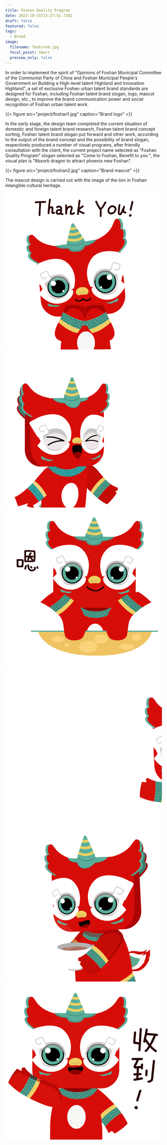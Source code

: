 ```yaml
---
title: Foshan Quality Program
date: 2023-10-15T15:27:52.738Z
draft: false
featured: false
tags:
  - Brand
image:
  filename: featured.jpg
  focal_point: Smart
  preview_only: false
---
```

<!DOCTYPE html>

<html>
<head>
<style>
  body {
    margin: 20px;
  }

  .gif-container {
    display: flex;
    flex-wrap: wrap;
    justify-content: center;
    margin-top: 20px; / *Adjust margin as needed* /
  }

  .gif-item {
    width: 10%;
    max-width: 200px; / *Adjust max-width to limit item width* /
    height: auto;
    margin: 10px;
  }

  .gif-item img {
    width: 10%;
    height: 10%;
    object-fit: cover; / *Maintain aspect ratio and cover the container* /
  }
</style>

</head>
<body>

<p>In order to implement the spirit of "Opinions of Foshan Municipal Committee of the Communist Party of China and Foshan Municipal People's Government on Building a High-level talent Highland and Innovation Highland", a set of exclusive Foshan urban talent brand standards are designed for Foshan, including Foshan talent brand slogan, logo, mascot design, etc., to improve the brand communication power and social recognition of Foshan urban talent work.</p>

{{< figure src="project/foshan1.jpg" caption="Brand logo" >}}

<p>In the early stage, the design team completed the current situation of domestic and foreign talent brand research, Foshan talent brand concept sorting, Foshan talent brand slogan put forward and other work, according to the output of the brand concept and the possibility of brand slogan, respectively produced a number of visual programs, after friendly consultation with the client, the current project name selected as "Foshan Quality Program" slogan selected as "Come to Foshan, Benefit to you ", the visual plan is "Absorb dragon to attract phoenix new Foshan".</p>

{{< figure src="project/foshan2.jpg" caption="Brand mascot" >}}

<p>The mascot design is carried out with the image of the lion in Foshan intangible cultural heritage.</p>

<div class="gif-container">
  <div class="gif-item">
    <img src="https://github.com/chuckchang6/starter-hugo-portfolio-theme/raw/main/assets/media/project/thankyou.gif" alt="GIF 1">
  </div>
  <div class="gif-item">
    <img src="https://github.com/chuckchang6/starter-hugo-portfolio-theme/raw/main/assets/media/project/welcome.gif" alt="GIF 2">
  </div>
  <div class="gif-item">
    <img src="https://github.com/chuckchang6/starter-hugo-portfolio-theme/raw/main/assets/media/project/en.gif" alt="GIF 3">
  </div>
  <div class="gif-item">
    <img src="https://github.com/chuckchang6/starter-hugo-portfolio-theme/raw/main/assets/media/project/hi.gif" alt="GIF 4">
  </div>
  <div class="gif-item">
    <img src="https://github.com/chuckchang6/starter-hugo-portfolio-theme/raw/main/assets/media/project/tired.gif" alt="GIF 5">
  </div>
  <div class="gif-item">
    <img src="https://github.com/chuckchang6/starter-hugo-portfolio-theme/raw/main/assets/media/project/ok.gif" alt="GIF 6">
  </div>
</div>

</body>
</html>